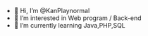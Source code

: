 - 👋 Hi, I’m @KanPlaynormal
- 👀 I’m interested in Web program / Back-end
- 🌱 I’m currently learning Java,PHP,SQL
<!---
KanPlaynormal/KanPlaynormal is a ✨ special ✨ repository because its `README.md` (this file) appears on your GitHub profile.
You can click the Preview link to take a look at your changes.
--->
